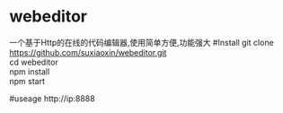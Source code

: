 # webeditor
一个基于Http的在线的代码编辑器,使用简单方便,功能强大
#Install
git clone https://github.com/suxiaoxin/webeditor.git   
cd webeditor   
npm install   
npm start   

#useage
http://ip:8888
